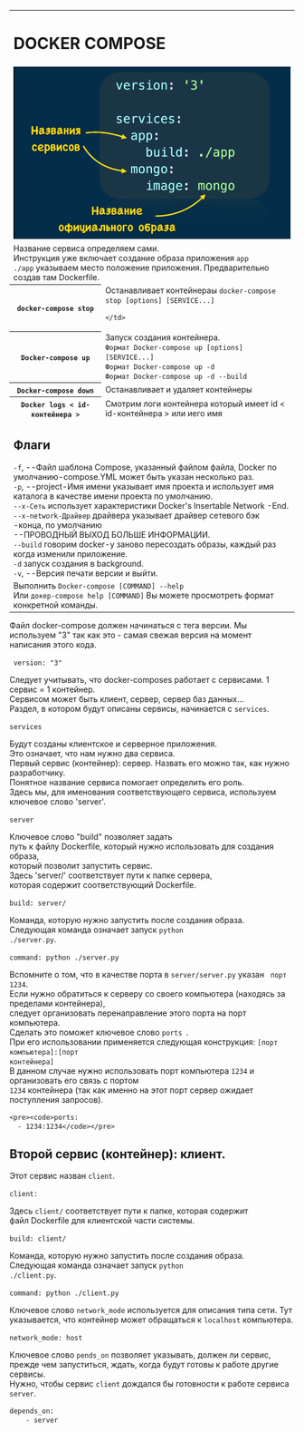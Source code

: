 <table>
  <tr>
    <td colspan='2'>
      <h1>DOCKER COMPOSE</h1>
    </td>
  </tr>
  <tr>
  <td colspan="2">
      <img src="../img_readme/Screenshot_1.png" alt="Название сервиса">
    </td>
  </tr>
  <tr>
  <td colspan="2">
      Название сервиса определяем сами. <br>
      Инструкция уже включает создание образа приложения <code>app</code><br>
      <code>./app</code> указываем место положение приложения. Предварительно создав там Dockerfile.<br>
    </td>
  </tr>
  <tr>
    <th><code>docker-compose stop</code></th>
    <td>Останавливает контейнераы <code>docker-compose stop [options] [SERVICE...]</code> <br>

    </td>
  </tr>
  <tr>
    <th><code>Docker-compose up</code></th>
    <td>Запуск создания контейнера.<br>
      <code>Формат Docker-compose up [options] [SERVICE...]</code> <br>
      <code>Формат Docker-compose up -d</code><br>
      <code>Формат Docker-compose up -d --build</code>
    </td>
  </tr>
  <tr>
    <th><code>Docker-compose down</code></th>
    <td>Останавливает и удаляет контейнеры </td>
  </tr>
  <tr>
    <th><code>Docker logs < id-контейнера ></code></th>
    <td> Смотрим логи контейнера который имеет id < id-контейнера > или иего имя </td>
  </tr>
  <tr>

  </tr>
  <tr>
    <td colspan="2"><h2>Флаги</h2>
      <code>-f</code>, --Файл шаблона Compose, указанный файлом файла, Docker по умолчанию-compose.YML может быть указан несколько раз.<br>
      <code>-p</code>, --project-Имя имени указывает имя проекта и использует имя каталога в качестве имени проекта по умолчанию.<br>
      <code>--x-Сеть</code> использует характеристики Docker's Insertable Network -End. <br>
      <code>--x-network-Драйвер</code> драйвера указывает драйвер сетевого бэк -конца, по умолчанию <br>
      --ПРОВОДНЫЙ ВЫХОД БОЛЬШЕ ИНФОРМАЦИИ. <br>
      <code>--build</code> говорим docker-у заново пересоздать образы, каждый раз когда изменили приложение. <br>
      <code>-d</code> запуск создания в background. <br>
      <code>-v</code>, --Версия печати версии и выйти.<br>
    </td>
  </tr>
  <tr>
    <td colspan="2">
      Выполнить <code>Docker-compose [COMMAND] --help</code> <br>
      Или <code>докер-compose help [COMMAND]</code>  Вы можете просмотреть формат конкретной команды.
    </td>
  </tr>
</table>

<p>Файл docker-compose должен начинаться с тега версии.
Мы используем "3" так как это - самая свежая версия на момент написания этого кода.</p>

<code> version: "3"</code>

<p>Следует учитывать, что docker-composes работает с сервисами. 1 сервис = 1 контейнер.<br>
Сервисом может быть клиент, сервер, сервер баз данных...<br>
Раздел, в котором будут описаны сервисы, начинается с <code>services</code>.</p>

<code>services</code>
  <p>Будут созданы клиентское и серверное приложения.<br>
  Это означает, что нам нужно два сервиса.<br>
  Первый сервис (контейнер): сервер. Назвать его можно так, как нужно разработчику.<br>
  Понятное название сервиса помогает определить его роль.<br>
  Здесь мы, для именования соответствующего сервиса, используем ключевое слово 'server'.</p>

  <code>server</code>
    <p>Ключевое слово "build" позволяет задать <br>
    путь к файлу Dockerfile, который нужно использовать для создания образа,<br>
    который позволит запустить сервис.<br>
    Здесь 'server/' соответствует пути к папке сервера, <br>
    которая содержит соответствующий Dockerfile.</p>

  <code>build: server/</code>
    <p>Команда, которую нужно запустить после создания образа. <br>
    Следующая команда означает запуск <code>python ./server.py</code>.</p>

  <code>command: python ./server.py</code>
    <p>Вспомните о том, что в качестве порта в <code>server/server.py</code> указан <code> порт 1234</code>.  <br>
    Если нужно обратиться к серверу со своего компьютера (находясь за пределами контейнера),<br>
    следует организовать перенаправление этого порта на порт компьютера.<br>
    Сделать это поможет ключевое слово <code>ports </code>.<br>
    При его использовании применяется следующая конструкция: <code>[порт компьютера]:[порт контейнера]</code><br>
    В данном случае нужно использовать порт компьютера <code>1234</code> и организовать его связь с портом <br>
    <code>1234</code> контейнера (так как именно на этот порт сервер ожидает поступления запросов).</p>

    <pre><code>ports:
      - 1234:1234</code></pre>

  ## Второй сервис (контейнер): клиент.
  <p>Этот сервис назван <code>client</code>.</p>

  <code>client:</code>
    <p>Здесь <code>client/</code> соответствует пути к папке, которая содержит <br>
    файл Dockerfile для клиентской части системы.</p>

  <code>build: client/</code>
    <p>Команда, которую нужно запустить после создания образа.<br>
    Следующая команда означает запуск <code>python ./client.py</code>.</p>

  <code>command: python ./client.py</code>
    <p>Ключевое слово <code>network_mode</code> используется для описания типа сети.
    Тут указывается, что контейнер может обращаться к <code>localhost</code> компьютера.</p>

  <code>network_mode: host</code>
    <p>Ключевое слово <code>pends_on</code> позволяет указывать, должен ли сервис,<br>
    прежде чем запуститься, ждать, когда будут готовы к работе другие сервисы.<br>
    Нужно, чтобы сервис <code>client</code> дождался бы готовности к работе сервиса <code>server</code>.</p>

  <pre><code>depends_on:
    - server</code></pre>
